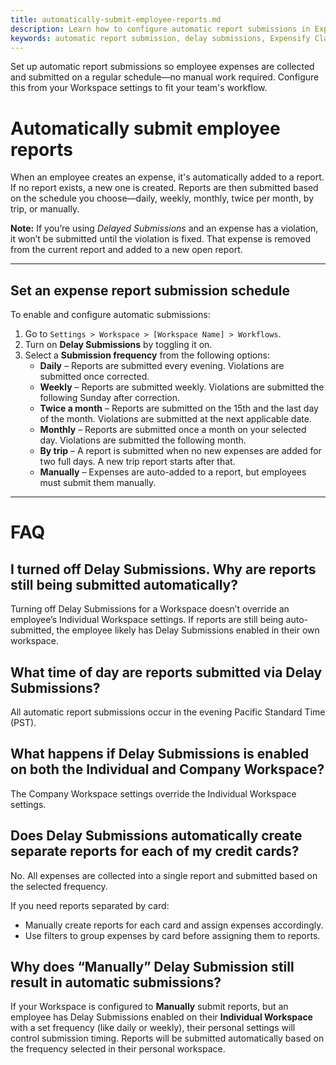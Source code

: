 ```yaml
---
title: automatically-submit-employee-reports.md
description: Learn how to configure automatic report submissions in Expensify Classic using Delay Submissions in your Workspace settings.
keywords: automatic report submission, delay submissions, Expensify Classic, submission frequency, expense report schedule
---
```


<div id="expensify-classic" markdown="1">

Set up automatic report submissions so employee expenses are collected and submitted on a regular schedule—no manual work required. Configure this from your Workspace settings to fit your team's workflow.

# Automatically submit employee reports

When an employee creates an expense, it's automatically added to a report. If no report exists, a new one is created. Reports are then submitted based on the schedule you choose—daily, weekly, monthly, twice per month, by trip, or manually.

**Note:** If you’re using *Delayed Submissions* and an expense has a violation, it won’t be submitted until the violation is fixed. That expense is removed from the current report and added to a new open report.

---

## Set an expense report submission schedule

To enable and configure automatic submissions:

1. Go to `Settings > Workspace > [Workspace Name] > Workflows`.
2. Turn on **Delay Submissions** by toggling it on.
3. Select a **Submission frequency** from the following options:
   - **Daily** – Reports are submitted every evening. Violations are submitted once corrected.
   - **Weekly** – Reports are submitted weekly. Violations are submitted the following Sunday after correction.
   - **Twice a month** – Reports are submitted on the 15th and the last day of the month. Violations are submitted at the next applicable date.
   - **Monthly** – Reports are submitted once a month on your selected day. Violations are submitted the following month.
   - **By trip** – A report is submitted when no new expenses are added for two full days. A new trip report starts after that.
   - **Manually** – Expenses are auto-added to a report, but employees must submit them manually.

---

# FAQ

## I turned off Delay Submissions. Why are reports still being submitted automatically?

Turning off Delay Submissions for a Workspace doesn’t override an employee’s Individual Workspace settings. If reports are still being auto-submitted, the employee likely has Delay Submissions enabled in their own workspace.

## What time of day are reports submitted via Delay Submissions?

All automatic report submissions occur in the evening Pacific Standard Time (PST).

## What happens if Delay Submissions is enabled on both the Individual and Company Workspace?

The Company Workspace settings override the Individual Workspace settings.

## Does Delay Submissions automatically create separate reports for each of my credit cards?

No. All expenses are collected into a single report and submitted based on the selected frequency.

If you need reports separated by card:
- Manually create reports for each card and assign expenses accordingly.
- Use filters to group expenses by card before assigning them to reports.

## Why does “Manually” Delay Submission still result in automatic submissions?

If your Workspace is configured to **Manually** submit reports, but an employee has Delay Submissions enabled on their **Individual Workspace** with a set frequency (like daily or weekly), their personal settings will control submission timing. Reports will be submitted automatically based on the frequency selected in their personal workspace.

</div>
